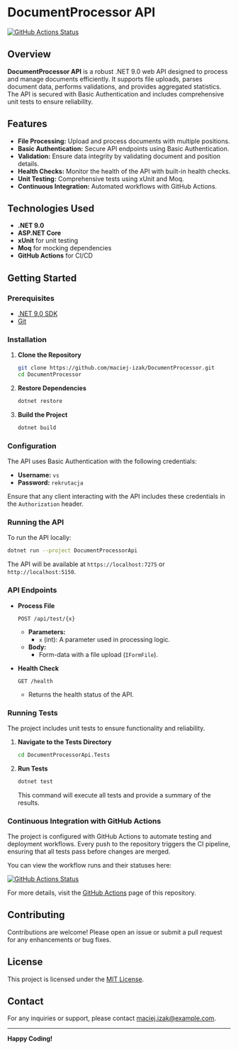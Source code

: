 # DocumentProcessor API

[![GitHub Actions Status](https://github.com/maciej-izak/DocumentProcessor/actions/workflows/ci.yml/badge.svg)](https://github.com/maciej-izak/DocumentProcessor/actions)

## Overview

**DocumentProcessor API** is a robust .NET 9.0 web API designed to process and manage documents efficiently. It supports file uploads, parses document data, performs validations, and provides aggregated statistics. The API is secured with Basic Authentication and includes comprehensive unit tests to ensure reliability.

## Features

- **File Processing:** Upload and process documents with multiple positions.
- **Basic Authentication:** Secure API endpoints using Basic Authentication.
- **Validation:** Ensure data integrity by validating document and position details.
- **Health Checks:** Monitor the health of the API with built-in health checks.
- **Unit Testing:** Comprehensive tests using xUnit and Moq.
- **Continuous Integration:** Automated workflows with GitHub Actions.

## Technologies Used

- **.NET 9.0**
- **ASP.NET Core**
- **xUnit** for unit testing
- **Moq** for mocking dependencies
- **GitHub Actions** for CI/CD

## Getting Started

### Prerequisites

- [.NET 9.0 SDK](https://dotnet.microsoft.com/download/dotnet/9.0)
- [Git](https://git-scm.com/downloads)

### Installation

1. **Clone the Repository**

   ```bash
   git clone https://github.com/maciej-izak/DocumentProcessor.git
   cd DocumentProcessor
   ```

2. **Restore Dependencies**

   ```bash
   dotnet restore
   ```

3. **Build the Project**

   ```bash
   dotnet build
   ```

### Configuration

The API uses Basic Authentication with the following credentials:

- **Username:** `vs`
- **Password:** `rekrutacja`

Ensure that any client interacting with the API includes these credentials in the `Authorization` header.

### Running the API

To run the API locally:

```bash
dotnet run --project DocumentProcessorApi
```

The API will be available at `https://localhost:7275` or `http://localhost:5150`.

### API Endpoints

- **Process File**

  ```
  POST /api/test/{x}
  ```

  - **Parameters:**
    - `x` (int): A parameter used in processing logic.
  - **Body:**
    - Form-data with a file upload (`IFormFile`).

- **Health Check**

  ```
  GET /health
  ```

  - Returns the health status of the API.

### Running Tests

The project includes unit tests to ensure functionality and reliability.

1. **Navigate to the Tests Directory**

   ```bash
   cd DocumentProcessorApi.Tests
   ```

2. **Run Tests**

   ```bash
   dotnet test
   ```

   This command will execute all tests and provide a summary of the results.

### Continuous Integration with GitHub Actions

The project is configured with GitHub Actions to automate testing and deployment workflows. Every push to the repository triggers the CI pipeline, ensuring that all tests pass before changes are merged.

You can view the workflow runs and their statuses here:

[![GitHub Actions Status](https://github.com/maciej-izak/DocumentProcessor/actions/workflows/ci.yml/badge.svg)](https://github.com/maciej-izak/DocumentProcessor/actions)

For more details, visit the [GitHub Actions](https://github.com/maciej-izak/DocumentProcessor/actions) page of this repository.

## Contributing

Contributions are welcome! Please open an issue or submit a pull request for any enhancements or bug fixes.

## License

This project is licensed under the [MIT License](LICENSE).

## Contact

For any inquiries or support, please contact [maciej.izak@example.com](mailto:maciej.izak@example.com).

---

**Happy Coding!**
